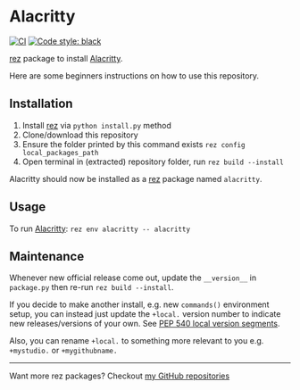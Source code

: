 # Alacritty

[![CI](../..//workflows/CI/badge.svg?branch=main)](../../actions?query=workflow:CI+branch:main)
[![Code style: black](https://img.shields.io/badge/code%20style-black-000000.svg)](https://github.com/psf/black)


[rez] package to install [Alacritty].

Here are some beginners instructions on how to use this repository.

## Installation

1. Install [rez] via `python install.py` method
1. Clone/download this repository
1. Ensure the folder printed by this command exists `rez config local_packages_path`
1. Open terminal in (extracted) repository folder, run `rez build --install`

Alacritty should now be installed as a [rez] package named `alacritty`.

## Usage

To run [Alacritty]: `rez env alacritty -- alacritty`

## Maintenance

Whenever new official release come out, update the `__version__`
in `package.py` then re-run `rez build --install`.

If you decide to make another install, e.g. new `commands()` environment
setup, you can instead just update the `+local.` version number to indicate
new releases/versions of your own. See [PEP 540 local version segments].

Also, you can rename `+local.` to something more relevant to you
e.g. `+mystudio.` or  `+mygithubname.`

----

Want more rez packages? Checkout [my GitHub repositories][j0yu-rez-packages]

[rez]: https://github.com/nerdvegas/rez
[requirement]: https://github.com/nerdvegas/rez/wiki/Package-Definition-Guide#requires
[j0yu-rez-packages]: https://github.com/j0yu?tab=repositories&q=topic:rez+topic:package
[Alacritty]: https://github.com/alacritty/alacritty
[PEP 540 local version segments]: https://www.python.org/dev/peps/pep-0440/#local-version-segments
